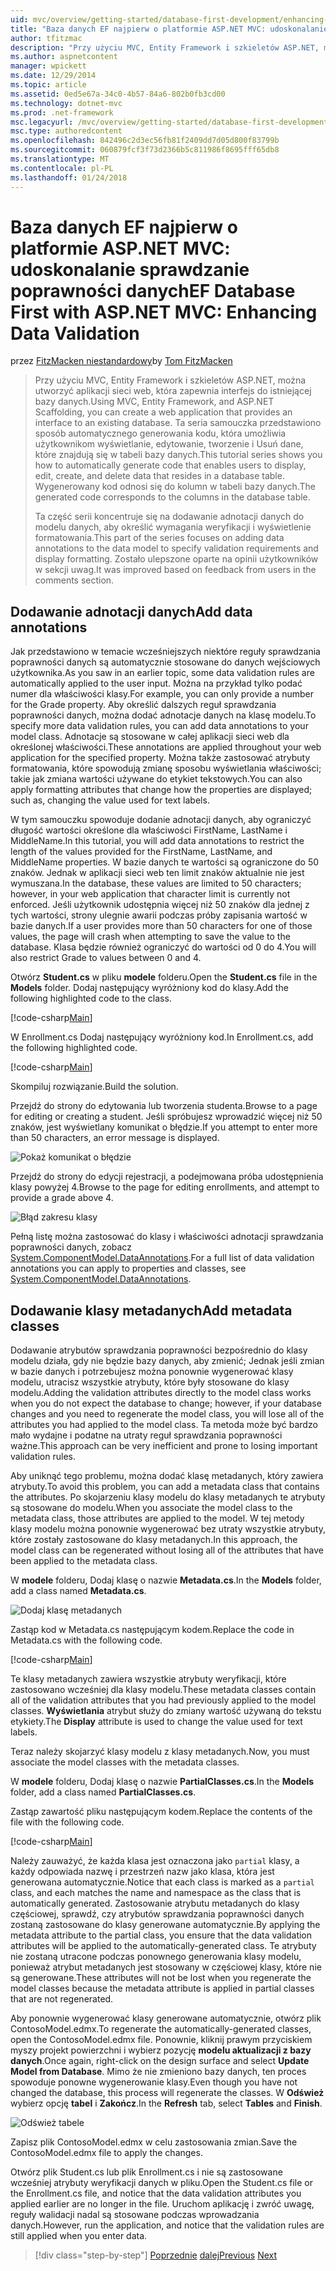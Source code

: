 ```yaml
---
uid: mvc/overview/getting-started/database-first-development/enhancing-data-validation
title: "Baza danych EF najpierw o platformie ASP.NET MVC: udoskonalanie sprawdzanie poprawności danych | Dokumentacja firmy Microsoft"
author: tfitzmac
description: "Przy użyciu MVC, Entity Framework i szkieletów ASP.NET, można utworzyć aplikacji sieci web, która zapewnia interfejs do istniejącej bazy danych. Ten samouczek seri..."
ms.author: aspnetcontent
manager: wpickett
ms.date: 12/29/2014
ms.topic: article
ms.assetid: 0ed5e67a-34c0-4b57-84a6-802b0fb3cd00
ms.technology: dotnet-mvc
ms.prod: .net-framework
msc.legacyurl: /mvc/overview/getting-started/database-first-development/enhancing-data-validation
msc.type: authoredcontent
ms.openlocfilehash: 842496c2d3ec56fb81f2409dd7d05d800f83799b
ms.sourcegitcommit: 060879fcf3f73d2366b5c811986f8695fff65db8
ms.translationtype: MT
ms.contentlocale: pl-PL
ms.lasthandoff: 01/24/2018
---
```

<a name="ef-database-first-with-aspnet-mvc-enhancing-data-validation"></a><span data-ttu-id="beb9f-104">Baza danych EF najpierw o platformie ASP.NET MVC: udoskonalanie sprawdzanie poprawności danych</span><span class="sxs-lookup"><span data-stu-id="beb9f-104">EF Database First with ASP.NET MVC: Enhancing Data Validation</span></span>
====================
<span data-ttu-id="beb9f-105">przez [FitzMacken niestandardowy](https://github.com/tfitzmac)</span><span class="sxs-lookup"><span data-stu-id="beb9f-105">by [Tom FitzMacken](https://github.com/tfitzmac)</span></span>

> <span data-ttu-id="beb9f-106">Przy użyciu MVC, Entity Framework i szkieletów ASP.NET, można utworzyć aplikacji sieci web, która zapewnia interfejs do istniejącej bazy danych.</span><span class="sxs-lookup"><span data-stu-id="beb9f-106">Using MVC, Entity Framework, and ASP.NET Scaffolding, you can create a web application that provides an interface to an existing database.</span></span> <span data-ttu-id="beb9f-107">Ta seria samouczka przedstawiono sposób automatycznego generowania kodu, która umożliwia użytkownikom wyświetlanie, edytowanie, tworzenie i Usuń dane, które znajdują się w tabeli bazy danych.</span><span class="sxs-lookup"><span data-stu-id="beb9f-107">This tutorial series shows you how to automatically generate code that enables users to display, edit, create, and delete data that resides in a database table.</span></span> <span data-ttu-id="beb9f-108">Wygenerowany kod odnosi się do kolumn w tabeli bazy danych.</span><span class="sxs-lookup"><span data-stu-id="beb9f-108">The generated code corresponds to the columns in the database table.</span></span>
> 
> <span data-ttu-id="beb9f-109">Ta część serii koncentruje się na dodawanie adnotacji danych do modelu danych, aby określić wymagania weryfikacji i wyświetlenie formatowania.</span><span class="sxs-lookup"><span data-stu-id="beb9f-109">This part of the series focuses on adding data annotations to the data model to specify validation requirements and display formatting.</span></span> <span data-ttu-id="beb9f-110">Zostało ulepszone oparte na opinii użytkowników w sekcji uwag.</span><span class="sxs-lookup"><span data-stu-id="beb9f-110">It was improved based on feedback from users in the comments section.</span></span>


## <a name="add-data-annotations"></a><span data-ttu-id="beb9f-111">Dodawanie adnotacji danych</span><span class="sxs-lookup"><span data-stu-id="beb9f-111">Add data annotations</span></span>

<span data-ttu-id="beb9f-112">Jak przedstawiono w temacie wcześniejszych niektóre reguły sprawdzania poprawności danych są automatycznie stosowane do danych wejściowych użytkownika.</span><span class="sxs-lookup"><span data-stu-id="beb9f-112">As you saw in an earlier topic, some data validation rules are automatically applied to the user input.</span></span> <span data-ttu-id="beb9f-113">Można na przykład tylko podać numer dla właściwości klasy.</span><span class="sxs-lookup"><span data-stu-id="beb9f-113">For example, you can only provide a number for the Grade property.</span></span> <span data-ttu-id="beb9f-114">Aby określić dalszych reguł sprawdzania poprawności danych, można dodać adnotacje danych na klasę modelu.</span><span class="sxs-lookup"><span data-stu-id="beb9f-114">To specify more data validation rules, you can add data annotations to your model class.</span></span> <span data-ttu-id="beb9f-115">Adnotacje są stosowane w całej aplikacji sieci web dla określonej właściwości.</span><span class="sxs-lookup"><span data-stu-id="beb9f-115">These annotations are applied throughout your web application for the specified property.</span></span> <span data-ttu-id="beb9f-116">Można także zastosować atrybuty formatowania, które spowodują zmianę sposobu wyświetlania właściwości; takie jak zmiana wartości używane do etykiet tekstowych.</span><span class="sxs-lookup"><span data-stu-id="beb9f-116">You can also apply formatting attributes that change how the properties are displayed; such as, changing the value used for text labels.</span></span>

<span data-ttu-id="beb9f-117">W tym samouczku spowoduje dodanie adnotacji danych, aby ograniczyć długość wartości określone dla właściwości FirstName, LastName i MiddleName.</span><span class="sxs-lookup"><span data-stu-id="beb9f-117">In this tutorial, you will add data annotations to restrict the length of the values provided for the FirstName, LastName, and MiddleName properties.</span></span> <span data-ttu-id="beb9f-118">W bazie danych te wartości są ograniczone do 50 znaków. Jednak w aplikacji sieci web ten limit znaków aktualnie nie jest wymuszana.</span><span class="sxs-lookup"><span data-stu-id="beb9f-118">In the database, these values are limited to 50 characters; however, in your web application that character limit is currently not enforced.</span></span> <span data-ttu-id="beb9f-119">Jeśli użytkownik udostępnia więcej niż 50 znaków dla jednej z tych wartości, strony ulegnie awarii podczas próby zapisania wartość w bazie danych.</span><span class="sxs-lookup"><span data-stu-id="beb9f-119">If a user provides more than 50 characters for one of those values, the page will crash when attempting to save the value to the database.</span></span> <span data-ttu-id="beb9f-120">Klasa będzie również ograniczyć do wartości od 0 do 4.</span><span class="sxs-lookup"><span data-stu-id="beb9f-120">You will also restrict Grade to values between 0 and 4.</span></span>

<span data-ttu-id="beb9f-121">Otwórz **Student.cs** w pliku **modele** folderu.</span><span class="sxs-lookup"><span data-stu-id="beb9f-121">Open the **Student.cs** file in the **Models** folder.</span></span> <span data-ttu-id="beb9f-122">Dodaj następujący wyróżniony kod do klasy.</span><span class="sxs-lookup"><span data-stu-id="beb9f-122">Add the following highlighted code to the class.</span></span>

[!code-csharp[Main](enhancing-data-validation/samples/sample1.cs?highlight=5,15,17,20)]

<span data-ttu-id="beb9f-123">W Enrollment.cs Dodaj następujący wyróżniony kod.</span><span class="sxs-lookup"><span data-stu-id="beb9f-123">In Enrollment.cs, add the following highlighted code.</span></span>

[!code-csharp[Main](enhancing-data-validation/samples/sample2.cs?highlight=5,10)]

<span data-ttu-id="beb9f-124">Skompiluj rozwiązanie.</span><span class="sxs-lookup"><span data-stu-id="beb9f-124">Build the solution.</span></span>

<span data-ttu-id="beb9f-125">Przejdź do strony do edytowania lub tworzenia studenta.</span><span class="sxs-lookup"><span data-stu-id="beb9f-125">Browse to a page for editing or creating a student.</span></span> <span data-ttu-id="beb9f-126">Jeśli spróbujesz wprowadzić więcej niż 50 znaków, jest wyświetlany komunikat o błędzie.</span><span class="sxs-lookup"><span data-stu-id="beb9f-126">If you attempt to enter more than 50 characters, an error message is displayed.</span></span>

![Pokaż komunikat o błędzie](enhancing-data-validation/_static/image1.png)

<span data-ttu-id="beb9f-128">Przejdź do strony do edycji rejestracji, a podejmowana próba udostępnienia klasy powyżej 4.</span><span class="sxs-lookup"><span data-stu-id="beb9f-128">Browse to the page for editing enrollments, and attempt to provide a grade above 4.</span></span>

![Błąd zakresu klasy](enhancing-data-validation/_static/image2.png)

<span data-ttu-id="beb9f-130">Pełną listę można zastosować do klasy i właściwości adnotacji sprawdzania poprawności danych, zobacz [System.ComponentModel.DataAnnotations](https://msdn.microsoft.com/library/system.componentmodel.dataannotations.aspx).</span><span class="sxs-lookup"><span data-stu-id="beb9f-130">For a full list of data validation annotations you can apply to properties and classes, see [System.ComponentModel.DataAnnotations](https://msdn.microsoft.com/library/system.componentmodel.dataannotations.aspx).</span></span>

## <a name="add-metadata-classes"></a><span data-ttu-id="beb9f-131">Dodawanie klasy metadanych</span><span class="sxs-lookup"><span data-stu-id="beb9f-131">Add metadata classes</span></span>

<span data-ttu-id="beb9f-132">Dodawanie atrybutów sprawdzania poprawności bezpośrednio do klasy modelu działa, gdy nie będzie bazy danych, aby zmienić; Jednak jeśli zmian w bazie danych i potrzebujesz można ponownie wygenerować klasy modelu, utracisz wszystkie atrybuty, które były stosowane do klasy modelu.</span><span class="sxs-lookup"><span data-stu-id="beb9f-132">Adding the validation attributes directly to the model class works when you do not expect the database to change; however, if your database changes and you need to regenerate the model class, you will lose all of the attributes you had applied to the model class.</span></span> <span data-ttu-id="beb9f-133">Ta metoda może być bardzo mało wydajne i podatne na utraty reguł sprawdzania poprawności ważne.</span><span class="sxs-lookup"><span data-stu-id="beb9f-133">This approach can be very inefficient and prone to losing important validation rules.</span></span>

<span data-ttu-id="beb9f-134">Aby uniknąć tego problemu, można dodać klasę metadanych, który zawiera atrybuty.</span><span class="sxs-lookup"><span data-stu-id="beb9f-134">To avoid this problem, you can add a metadata class that contains the attributes.</span></span> <span data-ttu-id="beb9f-135">Po skojarzeniu klasy modelu do klasy metadanych te atrybuty są stosowane do modelu.</span><span class="sxs-lookup"><span data-stu-id="beb9f-135">When you associate the model class to the metadata class, those attributes are applied to the model.</span></span> <span data-ttu-id="beb9f-136">W tej metody klasy modelu można ponownie wygenerować bez utraty wszystkie atrybuty, które zostały zastosowane do klasy metadanych.</span><span class="sxs-lookup"><span data-stu-id="beb9f-136">In this approach, the model class can be regenerated without losing all of the attributes that have been applied to the metadata class.</span></span>

<span data-ttu-id="beb9f-137">W **modele** folderu, Dodaj klasę o nazwie **Metadata.cs**.</span><span class="sxs-lookup"><span data-stu-id="beb9f-137">In the **Models** folder, add a class named **Metadata.cs**.</span></span>

![Dodaj klasę metadanych](enhancing-data-validation/_static/image3.png)

<span data-ttu-id="beb9f-139">Zastąp kod w Metadata.cs następującym kodem.</span><span class="sxs-lookup"><span data-stu-id="beb9f-139">Replace the code in Metadata.cs with the following code.</span></span>

[!code-csharp[Main](enhancing-data-validation/samples/sample3.cs)]

<span data-ttu-id="beb9f-140">Te klasy metadanych zawiera wszystkie atrybuty weryfikacji, które zastosowano wcześniej dla klasy modelu.</span><span class="sxs-lookup"><span data-stu-id="beb9f-140">These metadata classes contain all of the validation attributes that you had previously applied to the model classes.</span></span> <span data-ttu-id="beb9f-141">**Wyświetlania** atrybut służy do zmiany wartość używaną do tekstu etykiety.</span><span class="sxs-lookup"><span data-stu-id="beb9f-141">The **Display** attribute is used to change the value used for text labels.</span></span>

<span data-ttu-id="beb9f-142">Teraz należy skojarzyć klasy modelu z klasy metadanych.</span><span class="sxs-lookup"><span data-stu-id="beb9f-142">Now, you must associate the model classes with the metadata classes.</span></span>

<span data-ttu-id="beb9f-143">W **modele** folderu, Dodaj klasę o nazwie **PartialClasses.cs**.</span><span class="sxs-lookup"><span data-stu-id="beb9f-143">In the **Models** folder, add a class named **PartialClasses.cs**.</span></span>

<span data-ttu-id="beb9f-144">Zastąp zawartość pliku następującym kodem.</span><span class="sxs-lookup"><span data-stu-id="beb9f-144">Replace the contents of the file with the following code.</span></span>

[!code-csharp[Main](enhancing-data-validation/samples/sample4.cs)]

<span data-ttu-id="beb9f-145">Należy zauważyć, że każda klasa jest oznaczona jako `partial` klasy, a każdy odpowiada nazwę i przestrzeń nazw jako klasa, która jest generowana automatycznie.</span><span class="sxs-lookup"><span data-stu-id="beb9f-145">Notice that each class is marked as a `partial` class, and each matches the name and namespace as the class that is automatically generated.</span></span> <span data-ttu-id="beb9f-146">Zastosowanie atrybutu metadanych do klasy częściowej, sprawdź, czy atrybutów sprawdzania poprawności danych zostaną zastosowane do klasy generowane automatycznie.</span><span class="sxs-lookup"><span data-stu-id="beb9f-146">By applying the metadata attribute to the partial class, you ensure that the data validation attributes will be applied to the automatically-generated class.</span></span> <span data-ttu-id="beb9f-147">Te atrybuty nie zostaną utracone podczas ponownego generowania klasy modelu, ponieważ atrybut metadanych jest stosowany w częściowej klasy, które nie są generowane.</span><span class="sxs-lookup"><span data-stu-id="beb9f-147">These attributes will not be lost when you regenerate the model classes because the metadata attribute is applied in partial classes that are not regenerated.</span></span>

<span data-ttu-id="beb9f-148">Aby ponownie wygenerować klasy generowane automatycznie, otwórz plik ContosoModel.edmx.</span><span class="sxs-lookup"><span data-stu-id="beb9f-148">To regenerate the automatically-generated classes, open the ContosoModel.edmx file.</span></span> <span data-ttu-id="beb9f-149">Ponownie, kliknij prawym przyciskiem myszy projekt powierzchni i wybierz pozycję **modelu aktualizacji z bazy danych**.</span><span class="sxs-lookup"><span data-stu-id="beb9f-149">Once again, right-click on the design surface and select **Update Model from Database**.</span></span> <span data-ttu-id="beb9f-150">Mimo że nie zmieniono bazy danych, ten proces spowoduje ponowne wygenerowanie klasy.</span><span class="sxs-lookup"><span data-stu-id="beb9f-150">Even though you have not changed the database, this process will regenerate the classes.</span></span> <span data-ttu-id="beb9f-151">W **Odśwież** wybierz opcję **tabel** i **Zakończ**.</span><span class="sxs-lookup"><span data-stu-id="beb9f-151">In the **Refresh** tab, select **Tables** and **Finish**.</span></span>

![Odśwież tabele](enhancing-data-validation/_static/image4.png)

<span data-ttu-id="beb9f-153">Zapisz plik ContosoModel.edmx w celu zastosowania zmian.</span><span class="sxs-lookup"><span data-stu-id="beb9f-153">Save the ContosoModel.edmx file to apply the changes.</span></span>

<span data-ttu-id="beb9f-154">Otwórz plik Student.cs lub plik Enrollment.cs i nie są zastosowane wcześniej atrybuty weryfikacji danych w pliku.</span><span class="sxs-lookup"><span data-stu-id="beb9f-154">Open the Student.cs file or the Enrollment.cs file, and notice that the data validation attributes you applied earlier are no longer in the file.</span></span> <span data-ttu-id="beb9f-155">Uruchom aplikację i zwróć uwagę, reguły walidacji nadal są stosowane podczas wprowadzania danych.</span><span class="sxs-lookup"><span data-stu-id="beb9f-155">However, run the application, and notice that the validation rules are still applied when you enter data.</span></span>

>[!div class="step-by-step"]
<span data-ttu-id="beb9f-156">[Poprzednie](customizing-a-view.md)
[dalej](publish-to-azure.md)</span><span class="sxs-lookup"><span data-stu-id="beb9f-156">[Previous](customizing-a-view.md)
[Next](publish-to-azure.md)</span></span>
